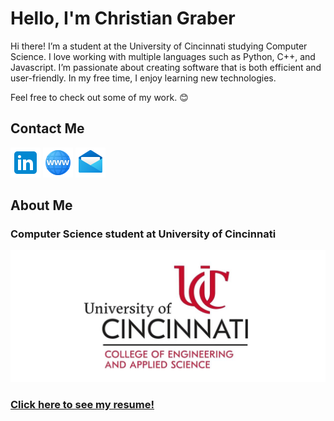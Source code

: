 # Hello, I'm Christian Graber
Hi there! I’m a student at the University of Cincinnati studying Computer Science. I love working with multiple languages such as Python, C++, and Javascript. I’m passionate about creating software that is both efficient and user-friendly. In my free time, I enjoy learning new technologies.

Feel free to check out some of my work. 😊

## Contact Me
[![LinkedIn](./img/icons8-linkedin-48.png)](https://www.linkedin.com/in/christian-graber/)
[![Website](./img/icons8-website-48.png)](https://grabercn.github.io/)
[![Mail](./img/icons8-mail-48.png)](mailto:grabercn@mail.uc.edu)

## About Me

### Computer Science student at University of Cincinnati
![UC](./img/uc-logo.jpg)
### [Click here to see my resume!](https://grabercn.github.io/docs/Graber_Christian_Resume_2024.pdf)
